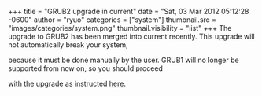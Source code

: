 +++
title = "GRUB2 upgrade in current"
date = "Sat, 03 Mar 2012 05:12:28 -0600"
author = "ryuo"
categories = ["system"]
thumbnail.src = "images/categories/system.png"
thumbnail.visibility = "list"
+++
The upgrade to GRUB2 has been merged into current recently. This upgrade will not automatically break your system,  

 because it must be done manually by the user. GRUB1 will no longer be supported from now on, so you should proceed  

 with the upgrade as instructed [here](/docs/upgrade.html#_grub2_upgrade).  
